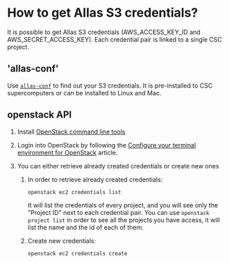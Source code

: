 # How to get Allas S3 credentials?

It is possible to get Allas S3 credentials (AWS_ACCESS_KEY_ID and AWS_SECRET_ACCESS_KEY). Each credential pair is linked to a single CSC project.

## 'allas-conf'

Use [`allas-conf`](../../data/allas/allas-conf.md#s3-connection-details) to find out your S3 credentials.
It is pre-installed to CSC supercomputers or can be installed to Linux and Mac.


## openstack API

1. Install [OpenStack command line tools](../../cloud/pouta/install-client.md)

1. Login into OpenStack by following the [Configure your terminal environment for OpenStack](../../cloud/pouta/install-client.md#configure-your-terminal-environment-for-openstack) article.

1. You can either retrieve already created credentials or create new ones

    1. In order to retrieve already created credentials:

        ```sh
        openstack ec2 credentials list
        ```

        It will list the credentials of every project, and you will see only the "Project ID" next to each credential pair. You can use `openstack project list` in order to see all the projects you have access, it will list the name and the id of each of them.

    1. Create new credentials:

        ```sh
        openstack ec2 credentials create
        ```
